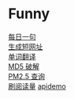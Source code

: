 # Funny

[每日一句][1]     
[生成短网址][2]     
[单词翻译][3]     
[MD5 破解][4]     
[PM2.5 查询][5]     
[刷阅读量][6]
[apidemo][7]




[1]:https://github.com/vito-L/Funny/tree/master/Everyday
[2]:https://github.com/vito-L/Funny/tree/master/Short_url
[3]:https://github.com/vito-L/Funny/tree/master/e2z
[4]:https://github.com/vito-L/Funny/tree/master/md5
[5]:https://github.com/vito-L/Funny/tree/master/pm25
[6]:https://github.com/vito-L/Funny/tree/master/shua
[7]:https://github.com/vito-L/Funny/tree/master/apidemo
